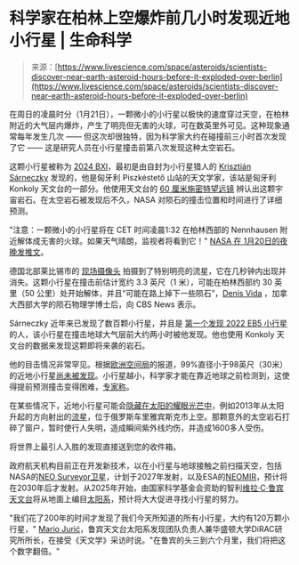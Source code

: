 <!--yml

category: 未分类

date: 2024-05-27 15:03:07

-->

# 科学家在柏林上空爆炸前几小时发现近地小行星 | 生命科学

> 来源：[https://www.livescience.com/space/asteroids/scientists-discover-near-earth-asteroid-hours-before-it-exploded-over-berlin](https://www.livescience.com/space/asteroids/scientists-discover-near-earth-asteroid-hours-before-it-exploded-over-berlin)

在周日的凌晨时分（1月21日），一颗微小的小行星以极快的速度穿过天空，在柏林附近的大气层内爆炸，产生了明亮但无害的火球，可在数英里外可见。这种现象通常每年发生几次 —— 但这次却很独特，因为科学家大约在碰撞前三小时首次发现了它 —— 这是研究人员在小行星撞击前第八次发现这种太空岩石。

这颗小行星被称为 [2024 BXI](https://www.minorplanetcenter.net/db_search/show_object?object_id=2024+BX1&commit=Show)，最初是由自封为小行星猎人的 [Krisztián Sárneczky](https://www.space.com/asteroid-hunter-sarneczky-hungary) 发现的，他是匈牙利 Piszkéstető 山站的天文学家，该站是匈牙利 Konkoly 天文台的一部分。他使用天文台的 [60 厘米施密特望远镜](https://twitter.com/sarneczky/status/1749015953650638877) 辨认出这颗宇宙岩石。在太空岩石被发现后不久，NASA 对陨石的撞击位置和时间进行了详细预测。

"注意：一颗微小的小行星将在 CET 时间凌晨1:32 在柏林西部的 Nennhausen 附近解体成无害的火球。如果天气晴朗，监视者将看到它！" [NASA 在 1月20日的夜晚发推文](https://twitter.com/AsteroidWatch/status/1748860048724332843?s=20)。

德国北部莱比锡市的 [现场摄像头](https://twitter.com/YWNReporter/status/1748867746115330333) 拍摄到了特别明亮的流星，它在几秒钟内出现并消失。这颗小行星在撞击前估计宽约 3.3 英尺（1 米），可能在柏林西部约 30 英里（50 公里）处开始解体，并且“可能在路上掉下一些陨石”，[Denis Vida](https://scholar.google.ca/citations?user=IO5jCNQAAAAJ&hl=en) ，加拿大西部大学的陨石物理学博士后，向 CBS News 表示。

Sárneczky 近年来已发现了数百颗小行星，并且是 [第一个发现 2022 EB5 小行星](https://www.livescience.com/asteroid-discovered-before-hitting-earth) 的人，该小行星在撞击地球大气层前大约两小时被他发现。他也使用 Konkoly 天文台的数据来发现这颗即将来袭的岩石。

他的目击情况非常罕见。根据[欧洲空间局](https://www.livescience.com/tag/european-space-agency)的报道，99%直径小于98英尺（30米）的近地小行星[尚未被发现](https://www.esa.int/Space_Safety/Planetary_Defence/NEOMIR_finding_risky_asteroids_outshone_by_Sun)。小行星越小，科学家才能在靠近地球之前检测到，这使得提前预测撞击变得困难，[专家称](https://theconversation.com/why-dangerous-asteroids-heading-to-earth-are-so-hard-to-detect-113845)。

在某些情况下，近地小行星可能会[隐藏在太阳的耀眼光芒中](https://www.livescience.com/space/asteroids/the-sun-is-blinding-us-to-thousands-of-potentially-lethal-asteroids-can-scientists-spot-them-before-its-too-late)，例如2013年从太阳升起的方向射出的[流星](https://www.esa.int/Space_Safety/When_the_atmosphere_isn_t_enough)，位于俄罗斯车里雅宾斯克市上空。那颗意外的太空岩石打碎了窗户，暂时使行人失明，造成瞬间紫外线灼伤，并造成1600多人受伤。

将世界上最引人入胜的发现直接送到您的收件箱。

政府航天机构目前正在开发新技术，以在小行星与地球接触之前扫描天空，包括NASA的[NEO Surveyor卫星](https://www.jpl.nasa.gov/missions/near-earth-object-surveyor)，计划于2027年发射，以及ESA的[NEOMIR](https://www.esa.int/Space_Safety/Planetary_Defence/NEOMIR_finding_risky_asteroids_outshone_by_Sun)，预计将在2030年后才发射。从2025年开始，由国家科学基金会资助的智利[维拉·C·鲁宾天文台](https://www.livescience.com/lsst-named-vera-rubin-observatory.html)将从地面上编目[太阳系](https://www.livescience.com/tag/solar-system)，预计将大大促进寻找小行星的努力。

"我们花了200年的时间才发现了我们今天所知道的所有小行星，大约有120万颗小行星，" [Mario Jurić](https://lsstdiscoveryalliance.org/programs/lincc-frameworks/team/mario-juric/)，鲁宾天文台太阳系发现团队负责人兼华盛顿大学DiRAC研究所所长，在接受《天文学》采访时说。"在鲁宾的头三到六个月里，我们将把这个数字翻倍。"
